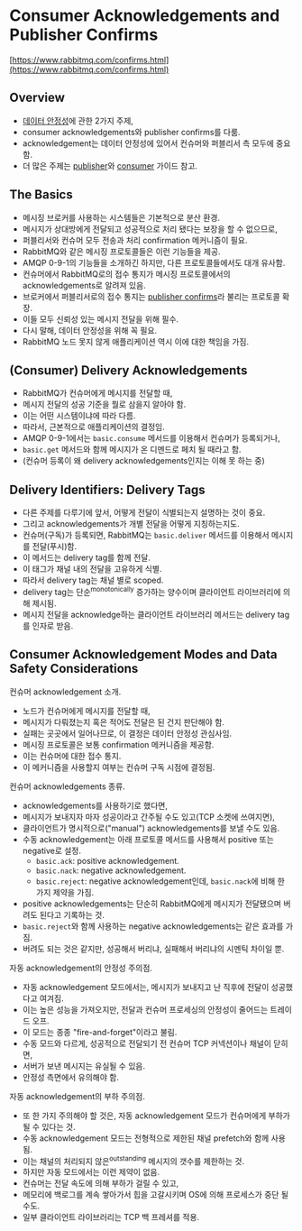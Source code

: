 # Consumer Acknowledgements and Publisher Confirms

[https://www.rabbitmq.com/confirms.html](https://www.rabbitmq.com/confirms.html)

## Overview

- [데이터 안정성](https://www.rabbitmq.com/reliability.html)에 관한 2가지 주제,
- consumer acknowledgements와 publisher confirms를 다룸.
- acknowledgement는 데이터 안정성에 있어서 컨슈머와 퍼블리서 측 모두에 중요함.
- 더 많은 주제는 [publisher](https://www.rabbitmq.com/publishers.html)와 [consumer](https://www.rabbitmq.com/consumers.html) 가이드 참고.

## The Basics

- 메시징 브로커를 사용하는 시스템들은 기본적으로 분산 환경.
- 메시지가 상대방에게 전달되고 성공적으로 처리 됐다는 보장을 할 수 없으므로,
- 퍼블리서와 컨슈머 모두 전송과 처리 confirmation 메커니즘이 필요.
- RabbitMQ와 같은 메시징 프로토콜들은 이런 기능들을 제공.
- AMQP 0-9-1의 기능들을 소개하긴 하지만, 다른 프로토콜들에서도 대개 유사함.
- 컨슈머에서 RabbitMQ로의 접수 통지가 메시징 프로토콜에서의 acknowledgements로 알려져 있음.
- 브로커에서 퍼블리서로의 접수 통지는 [publisher confirms](https://www.rabbitmq.com/confirms.html#publisher-confirms)라 불리는 프로토콜 확장.
- 이들 모두 신뢰성 있는 메시지 전달을 위해 필수.
- 다시 말해, 데이터 안정성을 위해 꼭 필요.
- RabbitMQ 노드 못지 않게 애플리케이션 역시 이에 대한 책임을 가짐.

## (Consumer) Delivery Acknowledgements

- RabbitMQ가 컨슈머에게 메시지를 전달할 때,
- 메시지 전달의 성공 기준을 뭘로 삼을지 알아야 함.
- 이는 어떤 시스템이냐에 따라 다름.
- 따라서, 근본적으로 애플리케이션의 결정임.
- AMQP 0-9-1에서는 `basic.consume` 메서드를 이용해서 컨슈머가 등록되거나,
- `basic.get` 메서드와 함께 메시지가 온 디멘드로 페치 될 때라고 함.
- (컨슈머 등록이 왜 delivery acknowledgements인지는 이해 못 하는 중)

## Delivery Identifiers: Delivery Tags

- 다른 주제를 다루기에 앞서, 어떻게 전달이 식별되는지 설명하는 것이 중요.
- 그리고 acknowledgements가 개별 전달을 어떻게 지칭하는지도.
- 컨슈머(구독)가 등록되면, RabbitMQ는 `basic.deliver` 메서드를 이용해서 메시지를 전달(푸시)함.
- 이 메서드는 delivery tag를 함께 전달.
- 이 태그가 채널 내의 전달을 고유하게 식별.
- 따라서 delivery tag는 채널 별로 scoped.
- delivery tag는 단순<sup>monotonically</sup> 증가하는 양수이며 클라이언트 라이브러리에 의해 제시됨.
- 메시지 전달을 acknowledge하는 클라이언트 라이브러리 메서드는 delivery tag를 인자로 받음.

## Consumer Acknowledgement Modes and Data Safety Considerations

컨슈머 acknowledgement 소개.

- 노드가 컨슈머에게 메시지를 전달할 때,
- 메시지가 다뤄졌는지 혹은 적어도 전달은 된 건지 판단해야 함.
- 실패는 곳곳에서 일어나므로, 이 결정은 데이터 안정성 관심사임.
- 메시징 프로토콜은 보통 confirmation 메커니즘을 제공함.
- 이는 컨슈머에 대한 접수 통지.
- 이 메커니즘을 사용할지 여부는 컨슈머 구독 시점에 결정됨.

컨슈머 acknowledgements 종류.

- acknowledgements를 사용하기로 했다면,
- 메시지가 보내지자 마자 성공이라고 간주될 수도 있고(TCP 소켓에 쓰여지면),
- 클라이언트가 명시적으로("manual") acknowledgements를 보낼 수도 있음.
- 수동 acknowledgement는 아래 프로토콜 메서드를 사용해서 positive 또는 negative로 설정.
  - `basic.ack`: positive acknowledgement.
  - `basic.nack`: negative acknowledgement.
  - `basic.reject`: negative acknowledgement인데, `basic.nack`에 비해 한 가지 제약을 가짐.
- positive acknowledgements는 단순히 RabbitMQ에게 메시지가 전달됐으며 버려도 된다고 기록하는 것.
- `basic.reject`와 함께 사용하는 negative acknowledgements는 같은 효과를 가짐.
- 버려도 되는 것은 같지만, 성공해서 버리냐, 실패해서 버리냐의 시멘틱 차이일 뿐.

자동 acknowledgement의 안정성 주의점.

- 자동 acknowledgement 모드에서는, 메시지가 보내지고 난 직후에 전달이 성공했다고 여겨짐.
- 이는 높은 성능을 가져오지만, 전달과 컨슈머 프로세싱의 안정성이 줄어드는 트레이드 오프.
- 이 모드는 종종 "fire-and-forget"이라고 불림.
- 수동 모드와 다르게, 성공적으로 전달되기 전 컨슈머 TCP 커넥션이나 채널이 닫히면,
- 서버가 보낸 메시지는 유실될 수 있음.
- 안정성 측면에서 유의해야 함.

자동 acknowledgement의 부하 주의점.

- 또 한 가지 주의해야 할 것은, 자동 acknowledgement 모드가 컨슈머에게 부하가 될 수 있다는 것.
- 수동 acknowledgement 모드는 전형적으로 제한된 채널 prefetch와 함께 사용됨.
- 이는 채널의 처리되지 않은<sup>outstanding</sup> 메시지의 갯수를 제한하는 것.
- 하지만 자동 모드에서는 이런 제약이 없음.
- 컨슈머는 전달 속도에 의해 부하가 걸릴 수 있고,
- 메모리에 백로그를 계속 쌓아가서 힙을 고갈시키며 OS에 의해 프로세스가 중단 될 수도.
- 일부 클라이언트 라이브러리는 TCP 백 프레셔를 적용.
